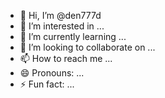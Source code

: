 - 👋 Hi, I’m @den777d
- 👀 I’m interested in ...
- 🌱 I’m currently learning ...
- 💞️ I’m looking to collaborate on ...
- 📫 How to reach me ...
- 😄 Pronouns: ...
- ⚡ Fun fact: ...

<!---
den777d/den777d is a ✨ special ✨ repository because its `README.md` (this file) appears on your GitHub profile.
You can click the Preview link to take a look at your changes.
--->
